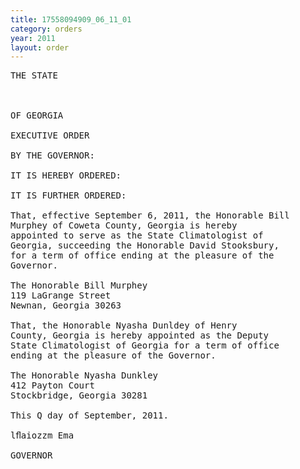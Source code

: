 ```yaml
---
title: 17558094909_06_11_01
category: orders
year: 2011
layout: order
---
```


<pre>THE STATE

  

OF GEORGIA

EXECUTIVE ORDER

BY THE GOVERNOR:

IT IS HEREBY ORDERED:

IT IS FURTHER ORDERED:

That, effective September 6, 2011, the Honorable Bill
Murphey of Coweta County, Georgia is hereby
appointed to serve as the State Climatologist of
Georgia, succeeding the Honorable David Stooksbury,
for a term of office ending at the pleasure of the
Governor.

The Honorable Bill Murphey
119 LaGrange Street
Newnan, Georgia 30263

That, the Honorable Nyasha Dunldey of Henry
County, Georgia is hereby appointed as the Deputy
State Climatologist of Georgia for a term of office
ending at the pleasure of the Governor.

The Honorable Nyasha Dunkley
412 Payton Court
Stockbridge, Georgia 30281

This Q day of September, 2011.

lﬂaiozzm Ema

GOVERNOR

</pre>
